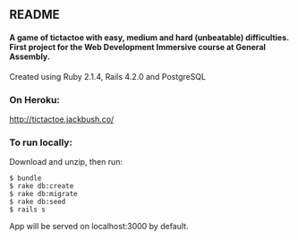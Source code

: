 ## README

#### A game of tictactoe with easy, medium and hard (unbeatable) difficulties. First project for the Web Development Immersive course at General Assembly.

Created using Ruby 2.1.4, Rails 4.2.0 and PostgreSQL

### On Heroku:

<http://tictactoe.jackbush.co/>

### To run locally:

Download and unzip, then run:
```
$ bundle
$ rake db:create
$ rake db:migrate
$ rake db:seed
$ rails s
```
App will be served on localhost:3000 by default.
